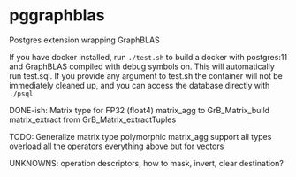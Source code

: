 # pggraphblas
Postgres extension wrapping GraphBLAS

If you have docker installed, run `./test.sh` to build a docker with
postgres:11 and GraphBLAS compiled with debug symbols on.  This will
automatically run test.sql.  If you provide any argument to test.sh
the container will not be immediately cleaned up, and you can access
the database directly with `./psql`

DONE-ish:
    Matrix type for FP32 (float4)
    matrix_agg to GrB_Matrix_build
    matrix_extract from GrB_Matrix_extractTuples

TODO:
    Generalize matrix type
    polymorphic matrix_agg support all types
    overload all the operators
    everything above but for vectors

UNKNOWNS:
    operation descriptors, how to mask, invert, clear destination?
        
